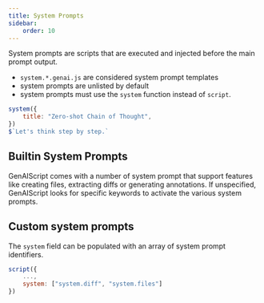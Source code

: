 ```yaml
---
title: System Prompts
sidebar:
    order: 10
---
```


System prompts are scripts that are executed and injected before the main prompt output.

-   `system.*.genai.js` are considered system prompt templates
-   system prompts are unlisted by default
-   system prompts must use the `system` function instead of `script`.

```js title="system.zscot.genai.js" "system"
system({
    title: "Zero-shot Chain of Thought",
})
$`Let's think step by step.`
```

## Builtin System Prompts

GenAIScript comes with a number of system prompt that support features like creating files, extracting diffs or
generating annotations. If unspecified, GenAIScript looks for specific keywords to activate the various system prompts.

## Custom system prompts

The `system` field can be populated with an array of system prompt identifiers.

```js "system"
script({
    ...,
    system: ["system.diff", "system.files"]
})
```
